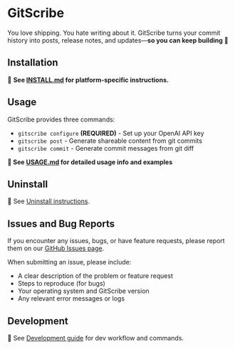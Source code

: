 # GitScribe

You love shipping. You hate writing about it. GitScribe turns your commit history into posts, release notes, and updates—**so you can keep building 🚀**

## Installation

📖 **See [INSTALL.md](documentation/INSTALL.md) for platform-specific instructions.**

## Usage

GitScribe provides three commands:

- `gitscribe configure` **(REQUIRED)** - Set up your OpenAI API key
- `gitscribe post` - Generate shareable content from git commits
- `gitscribe commit` - Generate commit messages from git diff

**📖 See [USAGE.md](documentation/USAGE.md) for detailed usage info and examples**

## Uninstall

📖 See [Uninstall instructions](documentation/INSTALL.md#uninstall).

## Issues and Bug Reports

If you encounter any issues, bugs, or have feature requests, please report them on our [GitHub Issues page](https://github.com/FayZ676/gitscribe/issues).

When submitting an issue, please include:

- A clear description of the problem or feature request
- Steps to reproduce (for bugs)
- Your operating system and GitScribe version
- Any relevant error messages or logs

## Development

📖 See [Development guide](documentation/DEVELOPMENT.md) for dev workflow and commands.

